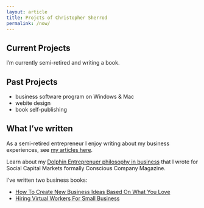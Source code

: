 ```yaml
---
layout: article
title: Projcts of Christopher Sherrod
permalink: /now/
---
```

## Current Projects
I’m currently semi-retired and writing a book.

## Past Projects
- business software program on Windows & Mac
- webite design
- book self-publishing

## What I’ve written
As a semi-retired entrepreneur I enjoy writing about my business experiences, see [my articles here](https://christophersherrod.com/archive/).

Learn about my [Dolphin Entreprenuer philosophy in business](https://socapglobal.com/2017/08/forget-shark-tank-dolphin-entrepreneur-instead/) that I wrote for Social Capital Markets formally Conscious Company Magazine.

I’ve written two business books:
- [How To Create New Business Ideas Based On What You Love](https://amzn.to/3oZlRrW)
- [Hiring Virtual Workers For Small Business](https://amzn.to/2FvAxx9)